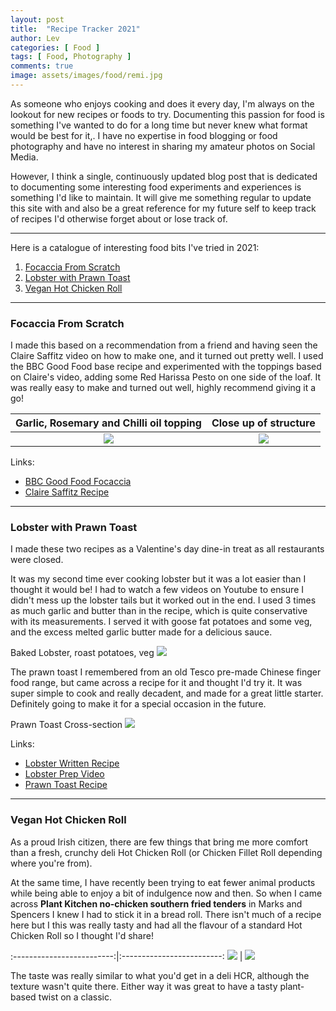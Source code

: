```yaml
---
layout: post
title:  "Recipe Tracker 2021"
author: Lev
categories: [ Food ]
tags: [ Food, Photography ]
comments: true
image: assets/images/food/remi.jpg
---
```


As someone who enjoys cooking and does it every day, I'm always on the lookout for new recipes or foods to try.
Documenting this passion for food is something I've wanted to do for a long time but never knew what format would be best for it,.
I have no expertise in food blogging or food photography and have no interest in sharing my amateur photos on Social Media.


However, I think a single, continuously updated blog post that is dedicated to documenting some interesting food
experiments and experiences is something I'd like to maintain.
It will give me something regular to update this site with and also be a great reference for my future self to keep track of
recipes I'd otherwise forget about or lose track of.

***

Here is a catalogue of interesting food bits I've tried in 2021:

1. [Focaccia From Scratch](#focaccia-from-scratch)
2. [Lobster with Prawn Toast](#lobster-with-prawn-toast)
3. [Vegan Hot Chicken Roll](#vegan-hot-chicken-roll)

***


### Focaccia From Scratch

I made this based on a recommendation from a friend and having seen the Claire Saffitz video on how to make one, and it turned out pretty well.
I used the BBC Good Food base recipe and experimented with the toppings based on Claire's video, adding some Red Harissa Pesto on one side of the loaf.
It was really easy to make and turned out well, highly recommend giving it a go!

Garlic, Rosemary and Chilli oil topping |  Close up of structure
:-------------------------:|:-------------------------:
![](/assets/images/food/focaccia1.jpg) | ![](/assets/images/food/focaccia2.jpg)

Links:

- [BBC Good Food Focaccia](https://www.bbcgoodfood.com/recipes/focaccia)
- [Claire Saffitz Recipe](https://www.youtube.com/watch?v=NGnMrM9qDtE)

***


### Lobster with Prawn Toast

I made these two recipes as a Valentine's day dine-in treat as all restaurants were closed.

It was my second time ever cooking lobster but it was a lot easier than I thought it would be! I had to watch a few videos on Youtube
to ensure I didn't mess up the lobster tails but it worked out in the end. I used 3 times as much garlic and butter than in the recipe,
which is quite conservative with its measurements. I served it with goose fat potatoes and some veg, and the excess melted garlic butter
made for a delicious sauce.

Baked Lobster, roast potatoes, veg
![](/assets/images/food/lobster.jpeg)

The prawn toast I remembered from an old Tesco pre-made Chinese finger food range, but came across a recipe for it and thought I'd try it.
It was super simple to cook and really decadent, and made for a great little starter. Definitely going to make it for a special occasion in the future.


Prawn Toast Cross-section
![](/assets/images/food/prawntoast.jpeg)

Links:

- [Lobster Written Recipe](https://tasty.co/recipe/baked-lobster-tails)
- [Lobster Prep Video](https://www.youtube.com/watch?v=BeLTD9lA34s)
- [Prawn Toast Recipe](https://www.youtube.com/watch?v=i8fygRZlYHc)


***

### Vegan Hot Chicken Roll

As a proud Irish citizen, there are few things that bring me more comfort than a fresh,
crunchy deli Hot Chicken Roll (or Chicken Fillet Roll depending where you're from).

At the same time, I have recently been trying to eat fewer animal products while being able to enjoy a bit of indulgence now and then.
So when I came across **Plant Kitchen no-chicken southern fried tenders** in Marks and Spencers I knew I had to stick it in a bread roll.
There isn't much of a recipe here but I this was really tasty and had all the flavour of a standard Hot Chicken Roll so I thought I'd share!

:-------------------------:|:-------------------------:
![](/assets/images/food/hcr1.jpg) | ![](/assets/images/food/HCR2.jpg)

The taste was really similar to what you'd get in a deli HCR, although the texture wasn't quite there.
Either way it was great to have a tasty plant-based twist on a classic.

